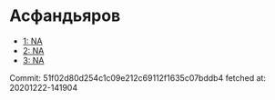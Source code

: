 # Асфандьяров
- [1: NA](1.md)
- [2: NA](2.md)
- [3: NA](3.md)

Commit: 51f02d80d254c1c09e212c69112f1635c07bddb4
 fetched at: 20201222-141904
